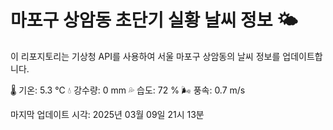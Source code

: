 
# 마포구 상암동 초단기 실황 날씨 정보 🌤️

이 리포지토리는 기상청 API를 사용하여 서울 마포구 상암동의 날씨 정보를 업데이트합니다. 

🌡️ 기온: 5.3 ℃
💧 강수량: 0 mm
💦 습도: 72 %
🌬️ 풍속: 0.7 m/s

마지막 업데이트 시각: 2025년 03월 09일 21시 13분    
